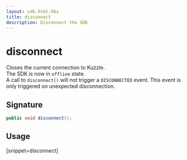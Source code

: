 ```yaml
---
layout: sdk.html.hbs
title: disconnect
description: Disconnect the SDK
---
```


# disconnect

Closes the current connection to Kuzzle.  
The SDK is now in `offline` state.  
A call to `disconnect()` will not trigger a `DISCONNECTED` event. This event is only triggered on unexpected disconnection.

## Signature

```csharp
public void disconnect();

```

## Usage

[snippet=disconnect]
